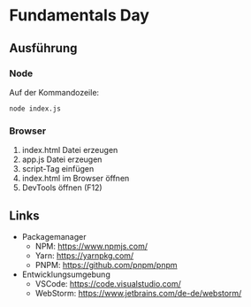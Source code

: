 # Fundamentals Day

## Ausführung

### Node

Auf der Kommandozeile:

```
node index.js
```

### Browser

1. index.html Datei erzeugen
2. app.js Datei erzeugen
3. script-Tag einfügen
4. index.html im Browser öffnen
5. DevTools öffnen (F12)

## Links

- Packagemanager
  - NPM: https://www.npmjs.com/
  - Yarn: https://yarnpkg.com/
  - PNPM: https://github.com/pnpm/pnpm
- Entwicklungsumgebung
  - VSCode: https://code.visualstudio.com/
  - WebStorm: https://www.jetbrains.com/de-de/webstorm/
